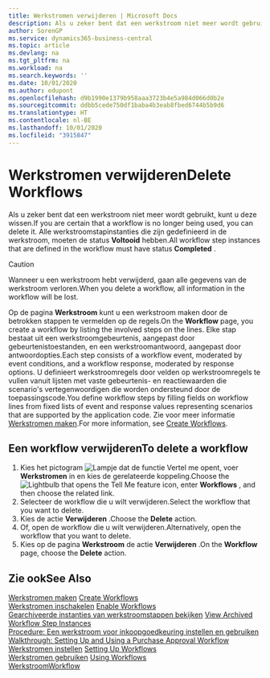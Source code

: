 ```yaml
---
title: Werkstromen verwijderen | Microsoft Docs
description: Als u zeker bent dat een werkstroom niet meer wordt gebruikt, kunt u deze wissen. Alle werkstroomstapinstanties die zijn gedefinieerd in de werkstroom, moeten de status **Voltooid** hebben.
author: SorenGP
ms.service: dynamics365-business-central
ms.topic: article
ms.devlang: na
ms.tgt_pltfrm: na
ms.workload: na
ms.search.keywords: ''
ms.date: 10/01/2020
ms.author: edupont
ms.openlocfilehash: d9b1990e1379b958aaa3723b4e5a984d066d0b2e
ms.sourcegitcommit: ddbb5cede750df1baba4b3eab8fbed6744b5b9d6
ms.translationtype: HT
ms.contentlocale: nl-BE
ms.lasthandoff: 10/01/2020
ms.locfileid: "3915847"
---
```

# <a name="delete-workflows"></a><span data-ttu-id="608cc-104">Werkstromen verwijderen</span><span class="sxs-lookup"><span data-stu-id="608cc-104">Delete Workflows</span></span>
<span data-ttu-id="608cc-105">Als u zeker bent dat een werkstroom niet meer wordt gebruikt, kunt u deze wissen.</span><span class="sxs-lookup"><span data-stu-id="608cc-105">If you are certain that a workflow is no longer being used, you can delete it.</span></span> <span data-ttu-id="608cc-106">Alle werkstroomstapinstanties die zijn gedefinieerd in de werkstroom, moeten de status **Voltooid** hebben.</span><span class="sxs-lookup"><span data-stu-id="608cc-106">All workflow step instances that are defined in the workflow must have status **Completed** .</span></span>  

> [!CAUTION]  
>  <span data-ttu-id="608cc-107">Wanneer u een werkstroom hebt verwijderd, gaan alle gegevens van de werkstroom verloren.</span><span class="sxs-lookup"><span data-stu-id="608cc-107">When you delete a workflow, all information in the workflow will be lost.</span></span>  

 <span data-ttu-id="608cc-108">Op de pagina **Werkstroom** kunt u een werkstroom maken door de betrokken stappen te vermelden op de regels.</span><span class="sxs-lookup"><span data-stu-id="608cc-108">On the **Workflow** page, you create a workflow by listing the involved steps on the lines.</span></span> <span data-ttu-id="608cc-109">Elke stap bestaat uit een werkstroomgebeurtenis, aangepast door gebeurtenistoestanden, en een werkstroomantwoord, aangepast door antwoordopties.</span><span class="sxs-lookup"><span data-stu-id="608cc-109">Each step consists of a workflow event, moderated by event conditions, and a workflow response, moderated by response options.</span></span> <span data-ttu-id="608cc-110">U definieert werkstroomregels door velden op werkstroomregels te vullen vanuit lijsten met vaste gebeurtenis- en reactiewaarden die scenario's vertegenwoordigen die worden ondersteund door de toepassingscode.</span><span class="sxs-lookup"><span data-stu-id="608cc-110">You define workflow steps by filling fields on workflow lines from fixed lists of event and response values representing scenarios that are supported by the application code.</span></span> <span data-ttu-id="608cc-111">Zie voor meer informatie [Werkstromen maken](across-how-to-create-workflows.md).</span><span class="sxs-lookup"><span data-stu-id="608cc-111">For more information, see [Create Workflows](across-how-to-create-workflows.md).</span></span>  

## <a name="to-delete-a-workflow"></a><span data-ttu-id="608cc-112">Een workflow verwijderen</span><span class="sxs-lookup"><span data-stu-id="608cc-112">To delete a workflow</span></span>  
1.  <span data-ttu-id="608cc-113">Kies het pictogram ![Lampje dat de functie Vertel me opent](media/ui-search/search_small.png "Vertel me wat u wilt doen"), voer **Werkstromen** in en kies de gerelateerde koppeling.</span><span class="sxs-lookup"><span data-stu-id="608cc-113">Choose the ![Lightbulb that opens the Tell Me feature](media/ui-search/search_small.png "Tell me what you want to do") icon, enter **Workflows** , and then choose the related link.</span></span>  
2.  <span data-ttu-id="608cc-114">Selecteer de workflow die u wilt verwijderen.</span><span class="sxs-lookup"><span data-stu-id="608cc-114">Select the workflow that you want to delete.</span></span>  
3.  <span data-ttu-id="608cc-115">Kies de actie **Verwijderen** .</span><span class="sxs-lookup"><span data-stu-id="608cc-115">Choose the **Delete** action.</span></span>  
4.  <span data-ttu-id="608cc-116">Of, open de workflow die u wilt verwijderen.</span><span class="sxs-lookup"><span data-stu-id="608cc-116">Alternatively, open the workflow that you want to delete.</span></span>  
5.  <span data-ttu-id="608cc-117">Kies op de pagina **Werkstroom** de actie **Verwijderen** .</span><span class="sxs-lookup"><span data-stu-id="608cc-117">On the **Workflow** page, choose the **Delete** action.</span></span>  

## <a name="see-also"></a><span data-ttu-id="608cc-118">Zie ook</span><span class="sxs-lookup"><span data-stu-id="608cc-118">See Also</span></span>  
 <span data-ttu-id="608cc-119">[Werkstromen maken](across-how-to-create-workflows.md) </span><span class="sxs-lookup"><span data-stu-id="608cc-119">[Create Workflows](across-how-to-create-workflows.md) </span></span>  
 <span data-ttu-id="608cc-120">[Werkstromen inschakelen](across-how-to-enable-workflows.md) </span><span class="sxs-lookup"><span data-stu-id="608cc-120">[Enable Workflows](across-how-to-enable-workflows.md) </span></span>  
 <span data-ttu-id="608cc-121">[Gearchiveerde instanties van werkstroomstappen bekijken](across-how-to-view-archived-workflow-step-instances.md) </span><span class="sxs-lookup"><span data-stu-id="608cc-121">[View Archived Workflow Step Instances](across-how-to-view-archived-workflow-step-instances.md) </span></span>  
 <span data-ttu-id="608cc-122">[Procedure: Een werkstroom voor inkoopgoedkeuring instellen en gebruiken](walkthrough-setting-up-and-using-a-purchase-approval-workflow.md) </span><span class="sxs-lookup"><span data-stu-id="608cc-122">[Walkthrough: Setting Up and Using a Purchase Approval Workflow](walkthrough-setting-up-and-using-a-purchase-approval-workflow.md) </span></span>  
 <span data-ttu-id="608cc-123">[Werkstromen instellen](across-set-up-workflows.md) </span><span class="sxs-lookup"><span data-stu-id="608cc-123">[Setting Up Workflows](across-set-up-workflows.md) </span></span>  
 <span data-ttu-id="608cc-124">[Werkstromen gebruiken](across-use-workflows.md) </span><span class="sxs-lookup"><span data-stu-id="608cc-124">[Using Workflows](across-use-workflows.md) </span></span>  
 [<span data-ttu-id="608cc-125">Werkstroom</span><span class="sxs-lookup"><span data-stu-id="608cc-125">Workflow</span></span>](across-workflow.md)   
